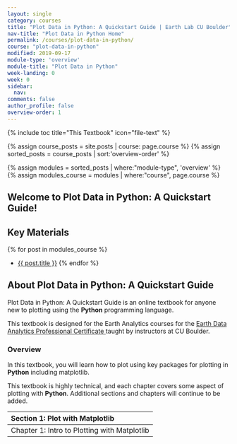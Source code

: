 ```yaml
---
layout: single
category: courses
title: "Plot Data in Python: A Quickstart Guide | Earth Lab CU Boulder"
nav-title: "Plot Data in Python Home"
permalink: /courses/plot-data-in-python/
course: "plot-data-in-python"
modified: 2019-09-17
module-type: 'overview'
module-title: "Plot Data in Python"
week-landing: 0
week: 0
sidebar:
  nav:
comments: false
author_profile: false
overview-order: 1
---
```



{% include toc title="This Textbook" icon="file-text" %}

{% assign course_posts = site.posts | course: page.course %}
{% assign sorted_posts = course_posts | sort:'overview-order' %}

{% assign modules = sorted_posts | where:"module-type", 'overview' %}
{% assign modules_course = modules | where:"course", page.course %}

<div class="notice--info" markdown="1">

## <i class="fa fa-ship" aria-hidden="true"></i> Welcome to Plot Data in Python: A Quickstart Guide!

## Key Materials

{% for post in modules_course %}
 * <a href="{{ site.url }}{{ post.permalink }}">{{ post.title }}</a>
{% endfor %}

</div>
<!-- an overview module specifies the overview content for the course including syllabus and any assignments  module-type: 'session' specified a week or a particular set of content surrounding a topic - eg internship seminar, etc -->

## About Plot Data in Python: A Quickstart Guide

Plot Data in Python: A Quickstart Guide is an online textbook for anyone new to plotting using the **Python** programming language. 

This textbook is designed for the Earth Analytics courses for the <a href="https://www.colorado.edu/earthlab/earth-data-analytics-foundations-professional-certificate" target = "_blank">Earth Data Analytics Professional Certificate </a> taught by instructors at CU Boulder. 


### Overview 

In this textbook, you will learn how to plot using key packages for plotting in **Python** including matplotlib.

This textbook is highly technical, and each chapter covers some aspect of plotting with **Python**. Additional sections and chapters will continue to be added. 

| Section 1: Plot with Matplotlib |
|:----------------------------------------------------------|
| Chapter 1: Intro to Plotting with Matplotlib           | 

